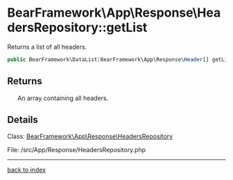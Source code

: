 # BearFramework\App\Response\HeadersRepository::getList

Returns a list of all headers.

```php
public BearFramework\DataList|BearFramework\App\Response\Header[] getList ( void )
```

## Returns

&nbsp;&nbsp;&nbsp;&nbsp;&nbsp;&nbsp;An array containing all headers.

## Details

Class: [BearFramework\App\Response\HeadersRepository](bearframework.app.response.headersrepository.class.md)

File: /src/App/Response/HeadersRepository.php

---

[back to index](index.md)

